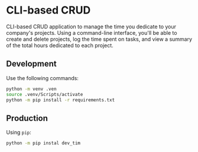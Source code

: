 # CLI-based CRUD
CLI-based CRUD application to manage the time you dedicate to your company's projects.  Using a command-line interface, you'll be able to create and delete projects, log the time spent on tasks, and view a summary of the total hours dedicated to each project.

## Development

Use the following commands:

```sh
python -m venv .ven
source .venv/Scripts/activate
python -m pip install -r requirements.txt
```

## Production

Using `pip`:

```sh
python -m pip instal dev_tim
```